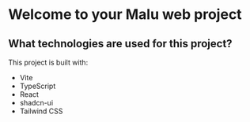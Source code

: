 # Welcome to your Malu web project


## What technologies are used for this project?

This project is built with:

- Vite
- TypeScript
- React
- shadcn-ui
- Tailwind CSS

